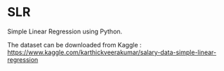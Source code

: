 # SLR
Simple Linear Regression using Python.

The dataset can be downloaded from Kaggle : 
https://www.kaggle.com/karthickveerakumar/salary-data-simple-linear-regression

